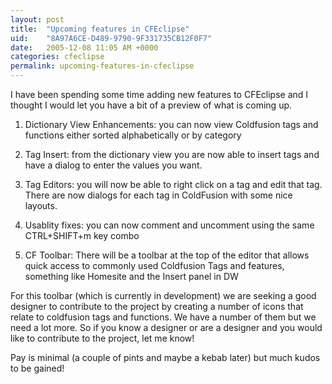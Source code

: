 ```yaml
---
layout: post
title:  "Upcoming features in CFEclipse"
uid:	"8A97A6CE-D489-9790-9F331735CB12F0F7"
date:   2005-12-08 11:05 AM +0000
categories: cfeclipse
permalink: upcoming-features-in-cfeclipse
---
```

I have been spending some time adding new features to CFEclipse and I thought I would let you have a bit of a preview of what is coming up.

1) Dictionary View Enhancements: you can now view Coldfusion tags and functions either sorted alphabetically or by category

2) Tag Insert: from the dictionary view you are now able to insert tags and have a dialog to enter the values you want. 

3) Tag Editors: you will now be able to right click on a tag and edit that tag. There are now dialogs for each tag in ColdFusion with some nice layouts. 

4) Usablity fixes: you can now comment and uncomment using the same CTRL+SHIFT+m key combo

5) CF Toolbar: There  will be a toolbar at the top of the editor that allows quick access to commonly used Coldfusion Tags and features, something like Homesite and the Insert panel in DW

For this toolbar (which is currently in  development) we are seeking a good designer to contribute to the project by creating a number of icons that relate to coldfusion tags and functions. We have a number of them but we need a lot more. So if you know a designer or are a designer and you would like to contribute to the project, let me know!

Pay is minimal (a couple of pints and maybe a kebab later) but much kudos to be gained!